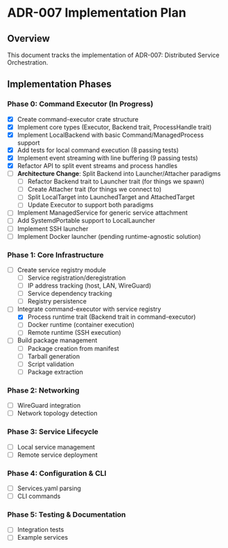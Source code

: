 # ADR-007 Implementation Plan

## Overview
This document tracks the implementation of ADR-007: Distributed Service Orchestration.

## Implementation Phases

### Phase 0: Command Executor (In Progress)
- [x] Create command-executor crate structure
- [x] Implement core types (Executor<T>, Backend trait, ProcessHandle trait)
- [x] Implement LocalBackend with basic Command/ManagedProcess support
- [x] Add tests for local command execution (8 passing tests)
- [x] Implement event streaming with line buffering (9 passing tests)
- [x] Refactor API to split event streams and process handles
- [ ] **Architecture Change**: Split Backend into Launcher/Attacher paradigms
  - [ ] Refactor Backend trait to Launcher trait (for things we spawn)
  - [ ] Create Attacher trait (for things we connect to)
  - [ ] Split LocalTarget into LaunchedTarget and AttachedTarget
  - [ ] Update Executor to support both paradigms
- [ ] Implement ManagedService for generic service attachment
- [ ] Add SystemdPortable support to LocalLauncher
- [ ] Implement SSH launcher
- [ ] Implement Docker launcher (pending runtime-agnostic solution)

### Phase 1: Core Infrastructure
- [ ] Create service registry module
  - [ ] Service registration/deregistration
  - [ ] IP address tracking (host, LAN, WireGuard)
  - [ ] Service dependency tracking
  - [ ] Registry persistence

- [ ] Integrate command-executor with service registry
  - [x] Process runtime trait (Backend trait in command-executor)
  - [ ] Docker runtime (container execution)
  - [ ] Remote runtime (SSH execution)

- [ ] Build package management
  - [ ] Package creation from manifest
  - [ ] Tarball generation
  - [ ] Script validation
  - [ ] Package extraction

### Phase 2: Networking
- [ ] WireGuard integration
- [ ] Network topology detection

### Phase 3: Service Lifecycle
- [ ] Local service management
- [ ] Remote service deployment

### Phase 4: Configuration & CLI
- [ ] Services.yaml parsing
- [ ] CLI commands

### Phase 5: Testing & Documentation
- [ ] Integration tests
- [ ] Example services